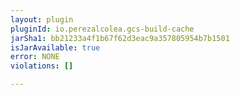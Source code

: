 ```yaml
---
layout: plugin
pluginId: io.perezalcolea.gcs-build-cache
jarSha1: bb21233a4f1b67f62d3eac9a357805954b7b1501
isJarAvailable: true
error: NONE
violations: []

---
```

